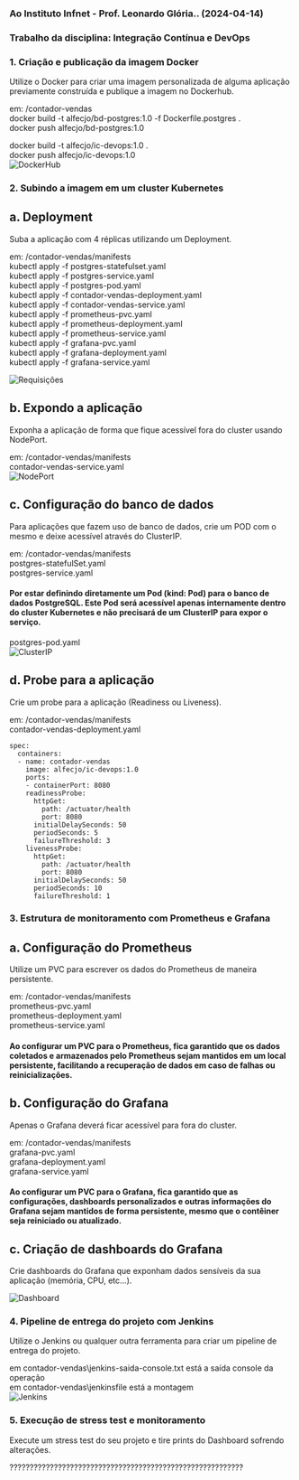 ### Ao Instituto Infnet - Prof. Leonardo Glória.. (2024-04-14)
### Trabalho da disciplina: Integração Contínua e DevOps<br>

### 1. Criação e publicação da imagem Docker
Utilize o Docker para criar uma imagem personalizada de alguma aplicação previamente construída e publique a imagem no Dockerhub.

em: /contador-vendas<br>
docker build -t alfecjo/bd-postgres:1.0 -f Dockerfile.postgres .<br>
docker push alfecjo/bd-postgres:1.0<br>

docker build -t alfecjo/ic-devops:1.0 .<br>
docker push alfecjo/ic-devops:1.0<br>
![DockerHub](imgdockerhub.jpg)

### 2. Subindo a imagem em um cluster Kubernetes
## a. Deployment
Suba a aplicação com 4 réplicas utilizando um Deployment.

em: /contador-vendas/manifests<br>
kubectl apply -f postgres-statefulset.yaml<br>
kubectl apply -f postgres-service.yaml<br>
kubectl apply -f postgres-pod.yaml<br>
kubectl apply -f contador-vendas-deployment.yaml<br>
kubectl apply -f contador-vendas-service.yaml<br>
kubectl apply -f prometheus-pvc.yaml<br>
kubectl apply -f prometheus-deployment.yaml<br>
kubectl apply -f prometheus-service.yaml<br>
kubectl apply -f grafana-pvc.yaml<br>
kubectl apply -f grafana-deployment.yaml<br>
kubectl apply -f grafana-service.yaml<br>

![Requisições](pesquisas.jpg)

## b. Expondo a aplicação
Exponha a aplicação de forma que fique acessível fora do cluster usando NodePort.

em: /contador-vendas/manifests<br>
contador-vendas-service.yaml<br>
![NodePort](nodeport.jpg)

## c. Configuração do banco de dados
Para aplicações que fazem uso de banco de dados, crie um POD com o mesmo e deixe acessível através do ClusterIP.

em: /contador-vendas/manifests<br>
postgres-statefulSet.yaml<br>
postgres-service.yaml<br>
#### Por estar definindo diretamente um Pod (kind: Pod) para o banco de dados PostgreSQL. Este Pod será acessível apenas internamente dentro do cluster Kubernetes e não precisará de um ClusterIP para expor o serviço.<br>
postgres-pod.yaml<br>
![ClusterIP](pod-clusterip.jpg)

## d. Probe para a aplicação
Crie um probe para a aplicação (Readiness ou Liveness).

em: /contador-vendas/manifests<br>
contador-vendas-deployment.yaml<br>

    spec:
      containers:
      - name: contador-vendas
        image: alfecjo/ic-devops:1.0
        ports:
        - containerPort: 8080
        readinessProbe:
          httpGet:
            path: /actuator/health
            port: 8080
          initialDelaySeconds: 50
          periodSeconds: 5
          failureThreshold: 3
        livenessProbe:
          httpGet:
            path: /actuator/health
            port: 8080
          initialDelaySeconds: 50
          periodSeconds: 10
          failureThreshold: 1

### 3. Estrutura de monitoramento com Prometheus e Grafana
## a. Configuração do Prometheus
Utilize um PVC para escrever os dados do Prometheus de maneira persistente.

em: /contador-vendas/manifests<br>
prometheus-pvc.yaml<br>
prometheus-deployment.yaml<br>
prometheus-service.yaml<br>
#### Ao configurar um PVC para o Prometheus, fica garantido que os dados coletados e armazenados pelo Prometheus sejam mantidos em um local persistente, facilitando a recuperação de dados em caso de falhas ou reinicializações.

## b. Configuração do Grafana
Apenas o Grafana deverá ficar acessível para fora do cluster.

em: /contador-vendas/manifests<br>
grafana-pvc.yaml<br>
grafana-deployment.yaml<br>
grafana-service.yaml<br>
#### Ao configurar um PVC para o Grafana, fica garantido que as configurações, dashboards personalizados e outras informações do Grafana sejam mantidos de forma persistente, mesmo que o contêiner seja reiniciado ou atualizado.

## c. Criação de dashboards do Grafana
Crie dashboards do Grafana que exponham dados sensíveis da sua aplicação (memória, CPU, etc...).

![Dashboard](dashboard-graphics.gif)

### 4. Pipeline de entrega do projeto com Jenkins
Utilize o Jenkins ou qualquer outra ferramenta para criar um pipeline de entrega do projeto.

em contador-vendas\jenkins-saida-console.txt está a saída console da operação<br>
em contador-vendas\jenkinsfile está a montagem<br>
![Jenkins](jenkins.jpg)

### 5. Execução de stress test e monitoramento
Execute um stress test do seu projeto e tire prints do Dashboard sofrendo alterações.

??????????????????????????????????????????????????????????
